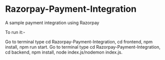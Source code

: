 # Razorpay-Payment-Integration
A sample payment integration using Razorpay

To run it:-

Go to terminal type cd Razorpay-Payment-Integration, cd frontend, npm install, npm run start.
Go to terminal type cd Razorpay-Payment-Integration, cd backend, npm install, node index.js/nodemon index.js.
